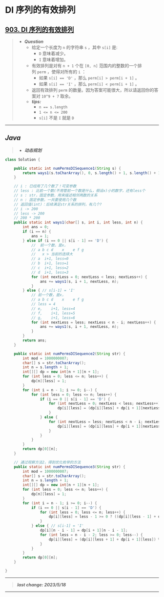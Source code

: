 # DI 序列的有效排列

## [903. DI 序列的有效排列](https://leetcode.cn/problems/valid-permutations-for-di-sequence/)

> - ***Question***
>   - 给定一个长度为 `n` 的字符串 `s` ，其中 `s[i]` 是:
>     - `D` 意味着减少。
>     - `I` 意味着增加。
>   - 有效排列是对有 `n + 1` 个在 `[0, n]` 范围内的整数的一个排列 `perm` ，使得对所有的 `i` ：
>     - 如果 `s[i] == 'D'` ，那么 `perm[i] > perm[i + 1]` 。
>     - 如果 `s[i] == 'I'` ，那么 `perm[i] < perm[i + 1]` 。
>   - 返回有效排列 `perm` 的数量。因为答案可能很大，所以请返回你的答案对 `10^9 + 7` 取余。
>   - ***tips:***
>     - `n == s.length`
>     - `1 <= n <= 200`
>     - `s[i]` 不是 `I` 就是 `D`

---

## *Java*

> - ***动态规划***

```java
class Solution {

    public static int numPermsDISequence1(String s) {
        return ways1(s.toCharArray(), 0, s.length() + 1, s.length() + 1);
    }

    // i : 已经用了几个数了！可变参数
    // less : 比前一个数(不用管前一个数是什么，假设x)小的数字，还有less个
    // s : str，固定参数，用来描述相邻两数的关系
    // n : 固定参数，一共要使用几个数
    // 返回值(int)：后续满足str关系的排列，有几个?
    // i -> 200
    // less -> 200
    // 200 * 200
    public static int ways1(char[] s, int i, int less, int n) {
        int ans = 0;
        if (i == n) {
            ans = 1;
        } else if (i == 0 || s[i - 1] == 'D') {
            //  前一个数，是x，
            // a b c d    x    e f g
            //   x > 当前的选择大
            // a  i+1, less=0
            // b  i+1, less=1
            // c  i+1, less=2
            // d  i+1, less=3
            for (int nextLess = 0; nextLess < less; nextLess++) {
                ans += ways1(s, i + 1, nextLess, n);
            }
        } else { // s[i-1] = 'I'
            // 前一个数，是x，
            // a b c d    x    e f g
            // less = 4
            // e,    i+1, less=4
            // f,    i+1, less=5
            // g,    i+1, less=6
            for (int nextLess = less; nextLess < n - i; nextLess++) {
                ans += ways1(s, i + 1, nextLess, n);
            }
        }
        return ans;
    }

    public static int numPermsDISequence2(String str) {
        int mod = 1000000007;
        char[] s = str.toCharArray();
        int n = s.length + 1;
        int[][] dp = new int[n + 1][n + 1];
        for (int less = 0; less <= n; less++) {
            dp[n][less] = 1;
        }
        for (int i = n - 1; i >= 0; i--) {
            for (int less = 0; less <= n; less++) {
                if (i == 0 || s[i - 1] == 'D') {
                    for (int nextLess = 0; nextLess < less; nextLess++) {
                        dp[i][less] = (dp[i][less] + dp[i + 1][nextLess]) % mod;
                    }
                } else {
                    for (int nextLess = less; nextLess < n - i; nextLess++) {
                        dp[i][less] = (dp[i][less] + dp[i + 1][nextLess]) % mod;
                    }
                }
            }
        }
        return dp[0][n];
    }

    // 通过观察方法2，得到优化枚举的方法
    public static int numPermsDISequence3(String str) {
        int mod = 1000000007;
        char[] s = str.toCharArray();
        int n = s.length + 1;
        int[][] dp = new int[n + 1][n + 1];
        for (int less = 0; less <= n; less++) {
            dp[n][less] = 1;
        }
        for (int i = n - 1; i >= 0; i--) {
            if (i == 0 || s[i - 1] == 'D') {
                for (int less = 0; less <= n; less++) {
                    dp[i][less] = less - 1 >= 0 ? ((dp[i][less - 1] + dp[i + 1][less - 1]) % mod) : 0;
                }
            } else { // s[i-1] = 'I'
                dp[i][n - i - 1] = dp[i + 1][n - i - 1];
                for (int less = n - i - 2; less >= 0; less--) {
                    dp[i][less] = (dp[i][less + 1] + dp[i + 1][less]) % mod;
                }
            }
        }
        return dp[0][n];
    }

}
```

---

> ***last change: 2023/5/18***

---
